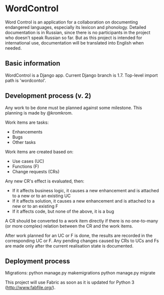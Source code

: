 WordControl
===========

Word Control is an application for a collaboration on documenting endangered languages, especially its lexicon and phonology.
Detailed documentation is in Russian, since there is no participants in the project who doesn't speak Russian so far. But as this project is intended for international use, documentation will be translated into English when needed.  

Basic information
-----------------
WordControl is a Django app. Current Django branch is 1.7.
Top-level import path is 'wordcontol'.

Development process (v. 2)
--------------------------
Any work to be done must be planned against some milestone. This planning is made by @kromkrom.

Work items are tasks:
* Enhancements
* Bugs
* Other tasks

Work items are created based on:
* Use cases (UC)
* Functions (F)
* Change requests (CRs)

Any new CR's effect is evaluated, then:
* If it affects business logic, it causes a new enhancement and is attached to a new or to an existing UC
* If it affects solution, it causes a new enhancement and is attached to a new or to an existing F
* If it affects code, but none of the above, it is a bug

A CR should be converted to a work item directly if there is no one-to-many (or more complex) relation between the CR and the work items.

After work planned for an UC or F is done, the results are recorded in the corresponding UC or F.
Any pending changes caused by CRs to UCs and Fs are made only after the current realisation state is documented.

Deployment process
------------------
Migrations:
python manage.py makemigrations
python manage.py migrate

This project will use Fabric as soon as it is updated for Python 3 (http://www.fabfile.org/).
